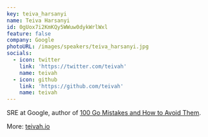 ```yaml
---
key: teiva_harsanyi
name: Teiva Harsanyi
id: 0gUox7i2KmKQy5WWuw0dykWrlWxl
feature: false
company: Google
photoURL: /images/speakers/teiva_harsanyi.jpg
socials:
  - icon: twitter
    link: 'https://twitter.com/teivah'
    name: teivah
  - icon: github
    link: 'https://github.com/teivah'
    name: teivah
---
```

SRE at Google, author of [100 Go Mistakes and How to Avoid Them](https://www.amazon.com/100-Mistakes-How-Avoid-Them/dp/1617299596).

More: [teivah.io](https://teivah.github.io/)
